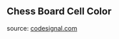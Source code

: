<h2>Chess Board Cell Color</h2>
<p>source: <a href="https://www.codesignal.com/">codesignal.com</a>
